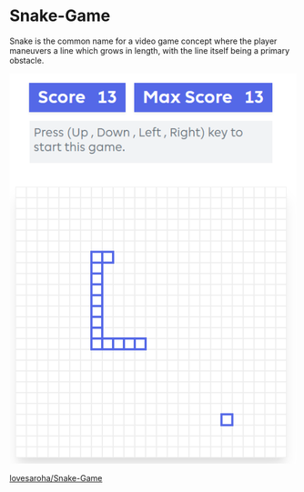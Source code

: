 # Snake-Game
 Snake is the common name for a video game concept where the player maneuvers a line which grows in length, with the line itself being a primary obstacle.

![game](https://raw.githubusercontent.com/lovesaroha/gimages/main/11.png)

[lovesaroha/Snake-Game](https://games.lovesaroha.com/Snake-Game)